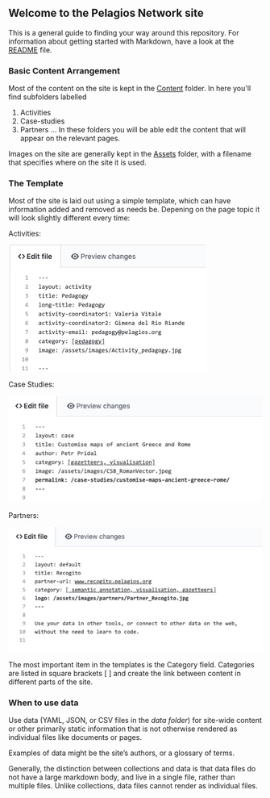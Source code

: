 ## Welcome to the Pelagios Network site

This is a general guide to finding your way around this repository. 
For information about getting started with Markdown, have a look at the [README](README.md) file. 

### Basic Content Arrangement
Most of the content on the site is kept in the [Content](pelagios.github.io/content/) folder. In here you'll find subfolders labelled
1. Activities
2. Case-studies
3. Partners
...
In these folders you will be able edit the content that will appear on the relevant pages.

Images on the site are generally kept in the [Assets](pelagios.github.io/assets/) folder, with a filename that specifies where on the site it is used. 

### The Template
Most of the site is laid out using a simple template, which can have information added and removed as needs be. Depening on the page topic it will look slightly different every time: 

Activities:

![Activities](/documentation/Activity_Template.jpg)

Case Studies:

![Case Studies](/documentation/CaseStudy_Template.jpg)

Partners:

![Partners](/documentation/Partner_Template.jpg)

The most important item in the templates is the Category field. Categories are listed in square brackets  [ ] and create the link 
between content in different parts of the site. 


### When to use data
Use data (YAML, JSON, or CSV files in the _data folder_) for site-wide content or other primarily static information that is not otherwise rendered as individual files like documents or pages.

Examples of data might be the site’s authors, or a glossary of terms.

Generally, the distinction between collections and data is that data files do not have a large markdown body, and live in a single file, rather than multiple files. Unlike collections, data files cannot render as individual files.
